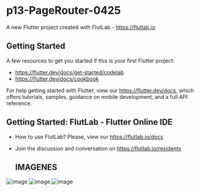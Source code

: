 # p13-PageRouter-0425

A new Flutter project created with FlutLab - https://flutlab.io

## Getting Started

A few resources to get you started if this is your first Flutter project:

- https://flutter.dev/docs/get-started/codelab
- https://flutter.dev/docs/cookbook

For help getting started with Flutter, view our
https://flutter.dev/docs, which offers tutorials,
samples, guidance on mobile development, and a full API reference.

## Getting Started: FlutLab - Flutter Online IDE

- How to use FlutLab? Please, view our https://flutlab.io/docs
- Join the discussion and conversation on https://flutlab.io/residents

  ## IMAGENES
![image](https://github.com/JAcevedoCastro/rutas14-6j/assets/144373213/5d076a0f-c7c3-4fd9-8961-250c5901a40f)
![image](https://github.com/JAcevedoCastro/rutas14-6j/assets/144373213/b30c817b-e1ef-4d1f-8469-c046cda5a06e)
![image](https://github.com/JAcevedoCastro/rutas14-6j/assets/144373213/db91f019-e94c-4f4e-a4bd-f4ff14473b37)



